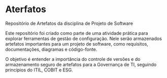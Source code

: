 # Aterfatos
Repositório de Artefatos da disciplina de Projeto de Software

Este repositório foi criado como parte de uma atividade prática para explorar ferramentas de gestão de configuração. Nele serão armazenados artefatos importantes para um projeto de software, como requisitos, documentações, diagramas e código-fonte.

O objetivo é entender a importância do controle de versões e do armazenamento seguro de artefatos para a Governança de TI, seguindo princípios do ITIL, COBIT e ESG.
